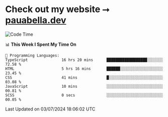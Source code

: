 # Check out my website ⭢ [pauabella.dev](https://pauabella.dev)

<!--START_SECTION:waka-->
![Code Time](http://img.shields.io/badge/Code%20Time-3%2C523%20hrs%2015%20mins-blue)

📊 **This Week I Spent My Time On** 

```text
💬 Programming Languages: 
TypeScript               16 hrs 20 mins      ██████████████████░░░░░░░   72.58 % 
HTML                     5 hrs 16 mins       ██████░░░░░░░░░░░░░░░░░░░   23.45 % 
CSS                      41 mins             █░░░░░░░░░░░░░░░░░░░░░░░░   03.08 % 
JavaScript               10 mins             ░░░░░░░░░░░░░░░░░░░░░░░░░   00.81 % 
SCSS                     0 secs              ░░░░░░░░░░░░░░░░░░░░░░░░░   00.05 % 
```


 Last Updated on 03/07/2024 18:06:02 UTC
<!--END_SECTION:waka-->

